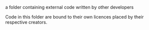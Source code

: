 a folder containing external code written by other developers 

Code in this folder are bound to their own licences placed by their respective creators.
